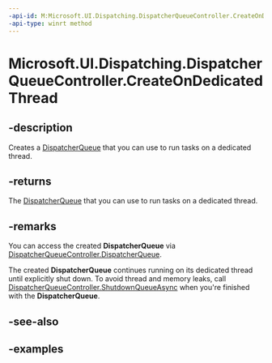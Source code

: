 ```yaml
---
-api-id: M:Microsoft.UI.Dispatching.DispatcherQueueController.CreateOnDedicatedThread
-api-type: winrt method
---
```


# Microsoft.UI.Dispatching.DispatcherQueueController.CreateOnDedicatedThread

<!--
public static Microsoft.UI.Dispatching.DispatcherQueueController CreateOnDedicatedThread ();
-->

## -description

Creates a [DispatcherQueue](dispatcherqueue.md) that you can use to run tasks on a dedicated thread.

## -returns

The [DispatcherQueue](dispatcherqueue.md) that you can use to run tasks on a dedicated thread.

## -remarks

You can access the created **DispatcherQueue** via [DispatcherQueueController.DispatcherQueue](./dispatcherqueuecontroller_dispatcherqueue.md).

The created **DispatcherQueue** continues running on its dedicated thread until explicitly shut down. To avoid thread and memory leaks, call [DispatcherQueueController.ShutdownQueueAsync](dispatcherqueuecontroller_shutdownqueueasync_542547627.md) when you're finished with the **DispatcherQueue**.

## -see-also

## -examples
